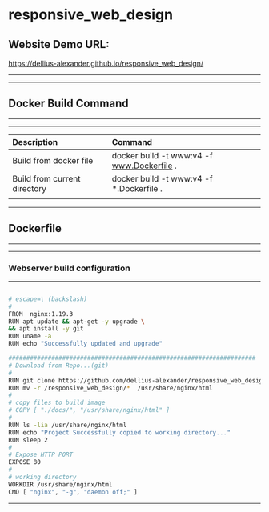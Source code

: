# responsive_web_design

## Website Demo URL: 
https://dellius-alexander.github.io/responsive_web_design/

---
---

## Docker Build Command
---
---
| **Description** | **Command**|
|:---	|:---	|
| Build from docker file | docker build -t www:v4 -f www.Dockerfile . |
| Build from current directory | docker build -t www:v4 -f *.Dockerfile . |
|  |  |
---

## Dockerfile
---
---
### Webserver build configuration
---

```bash [![Dockerfile](www.Dockerfile)*www.Dockerfile*][https://github.com/dellius-alexander/responsive_web_design/blob/master/dockerfile]

# escape=\ (backslash)
#
FROM  nginx:1.19.3
RUN apt update && apt-get -y upgrade \
&& apt install -y git
RUN uname -a
RUN echo "Successfully updated and upgrade"

#####################################################################
# Download from Repo...(git)
#
RUN git clone https://github.com/dellius-alexander/responsive_web_design.git 
RUN mv -r /responsive_web_design/*  /usr/share/nginx/html
#
# copy files to build image
# COPY [ "./docs/", "/usr/share/nginx/html" ]
#
RUN ls -lia /usr/share/nginx/html
RUN echo "Project Successfully copied to working directory..."
RUN sleep 2
#
# Expose HTTP PORT
EXPOSE 80
#
# working directory
WORKDIR /usr/share/nginx/html
CMD [ "nginx", "-g", "daemon off;" ]


```
---

